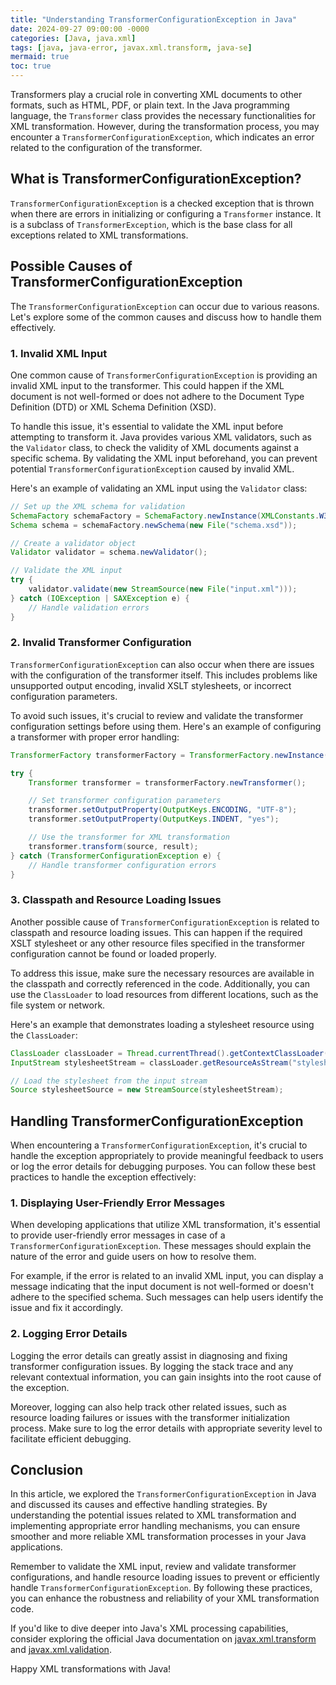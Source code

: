 ```yaml
---
title: "Understanding TransformerConfigurationException in Java"
date: 2024-09-27 09:00:00 -0000
categories: [Java, java.xml]
tags: [java, java-error, javax.xml.transform, java-se]
mermaid: true
toc: true
---
```



Transformers play a crucial role in converting XML documents to other formats, such as HTML, PDF, or plain text. In the Java programming language, the `Transformer` class provides the necessary functionalities for XML transformation. However, during the transformation process, you may encounter a `TransformerConfigurationException`, which indicates an error related to the configuration of the transformer.

## What is TransformerConfigurationException?

`TransformerConfigurationException` is a checked exception that is thrown when there are errors in initializing or configuring a `Transformer` instance. It is a subclass of `TransformerException`, which is the base class for all exceptions related to XML transformations.

## Possible Causes of TransformerConfigurationException

The `TransformerConfigurationException` can occur due to various reasons. Let's explore some of the common causes and discuss how to handle them effectively.

### 1. Invalid XML Input

One common cause of `TransformerConfigurationException` is providing an invalid XML input to the transformer. This could happen if the XML document is not well-formed or does not adhere to the Document Type Definition (DTD) or XML Schema Definition (XSD).

To handle this issue, it's essential to validate the XML input before attempting to transform it. Java provides various XML validators, such as the `Validator` class, to check the validity of XML documents against a specific schema. By validating the XML input beforehand, you can prevent potential `TransformerConfigurationException` caused by invalid XML.

Here's an example of validating an XML input using the `Validator` class:

```java
// Set up the XML schema for validation
SchemaFactory schemaFactory = SchemaFactory.newInstance(XMLConstants.W3C_XML_SCHEMA_NS_URI);
Schema schema = schemaFactory.newSchema(new File("schema.xsd"));

// Create a validator object
Validator validator = schema.newValidator();

// Validate the XML input
try {
    validator.validate(new StreamSource(new File("input.xml")));
} catch (IOException | SAXException e) {
    // Handle validation errors
}
```

### 2. Invalid Transformer Configuration

`TransformerConfigurationException` can also occur when there are issues with the configuration of the transformer itself. This includes problems like unsupported output encoding, invalid XSLT stylesheets, or incorrect configuration parameters.

To avoid such issues, it's crucial to review and validate the transformer configuration settings before using them. Here's an example of configuring a transformer with proper error handling:

```java
TransformerFactory transformerFactory = TransformerFactory.newInstance();

try {
    Transformer transformer = transformerFactory.newTransformer();

    // Set transformer configuration parameters
    transformer.setOutputProperty(OutputKeys.ENCODING, "UTF-8");
    transformer.setOutputProperty(OutputKeys.INDENT, "yes");

    // Use the transformer for XML transformation
    transformer.transform(source, result);
} catch (TransformerConfigurationException e) {
    // Handle transformer configuration errors
}
```

### 3. Classpath and Resource Loading Issues

Another possible cause of `TransformerConfigurationException` is related to classpath and resource loading issues. This can happen if the required XSLT stylesheet or any other resource files specified in the transformer configuration cannot be found or loaded properly.

To address this issue, make sure the necessary resources are available in the classpath and correctly referenced in the code. Additionally, you can use the `ClassLoader` to load resources from different locations, such as the file system or network.

Here's an example that demonstrates loading a stylesheet resource using the `ClassLoader`:

```java
ClassLoader classLoader = Thread.currentThread().getContextClassLoader();
InputStream stylesheetStream = classLoader.getResourceAsStream("stylesheet.xsl");

// Load the stylesheet from the input stream
Source stylesheetSource = new StreamSource(stylesheetStream);
```

## Handling TransformerConfigurationException

When encountering a `TransformerConfigurationException`, it's crucial to handle the exception appropriately to provide meaningful feedback to users or log the error details for debugging purposes. You can follow these best practices to handle the exception effectively:

### 1. Displaying User-Friendly Error Messages

When developing applications that utilize XML transformation, it's essential to provide user-friendly error messages in case of a `TransformerConfigurationException`. These messages should explain the nature of the error and guide users on how to resolve them.

For example, if the error is related to an invalid XML input, you can display a message indicating that the input document is not well-formed or doesn't adhere to the specified schema. Such messages can help users identify the issue and fix it accordingly.

### 2. Logging Error Details

Logging the error details can greatly assist in diagnosing and fixing transformer configuration issues. By logging the stack trace and any relevant contextual information, you can gain insights into the root cause of the exception.

Moreover, logging can also help track other related issues, such as resource loading failures or issues with the transformer initialization process. Make sure to log the error details with appropriate severity level to facilitate efficient debugging.

## Conclusion

In this article, we explored the `TransformerConfigurationException` in Java and discussed its causes and effective handling strategies. By understanding the potential issues related to XML transformation and implementing appropriate error handling mechanisms, you can ensure smoother and more reliable XML transformation processes in your Java applications.

Remember to validate the XML input, review and validate transformer configurations, and handle resource loading issues to prevent or efficiently handle `TransformerConfigurationException`. By following these practices, you can enhance the robustness and reliability of your XML transformation code.

If you'd like to dive deeper into Java's XML processing capabilities, consider exploring the official Java documentation on [javax.xml.transform](https://docs.oracle.com/javase/10/docs/api/javax/xml/transform/package-summary.html) and [javax.xml.validation](https://docs.oracle.com/javase/10/docs/api/javax/xml/validation/package-summary.html).

Happy XML transformations with Java!